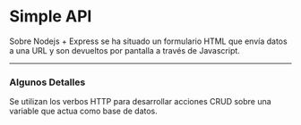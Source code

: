 # Simple API
Sobre Nodejs + Express se ha situado un formulario HTML que envía datos a una URL y son devueltos por pantalla a través de Javascript.
<hr/>

### Algunos Detalles
Se utilizan los verbos HTTP para desarrollar acciones CRUD sobre una variable que actua como base de datos.
